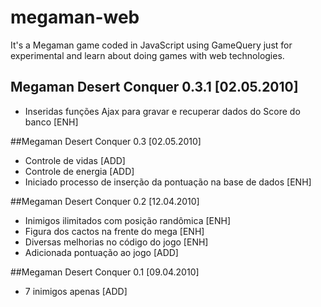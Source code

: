 # megaman-web
It's a Megaman game coded in JavaScript using GameQuery just for experimental and learn about doing games with web technologies.

## Megaman Desert Conquer 0.3.1 [02.05.2010]
 * Inseridas funções Ajax para gravar e recuperar dados do Score do banco [ENH]

##Megaman Desert Conquer 0.3 [02.05.2010]

 * Controle de vidas [ADD]
 * Controle de energia [ADD]
 * Iniciado processo de inserção da pontuação na base de dados [ENH]

##Megaman Desert Conquer 0.2 [12.04.2010]
 * Inimigos ilimitados com posição randômica [ENH]
 * Figura dos cactos na frente do mega [ENH]
 * Diversas melhorias no código do jogo [ENH]
 * Adicionada pontuação ao jogo [ADD]

##Megaman Desert Conquer 0.1 [09.04.2010]
 * 7 inimigos apenas [ADD]
